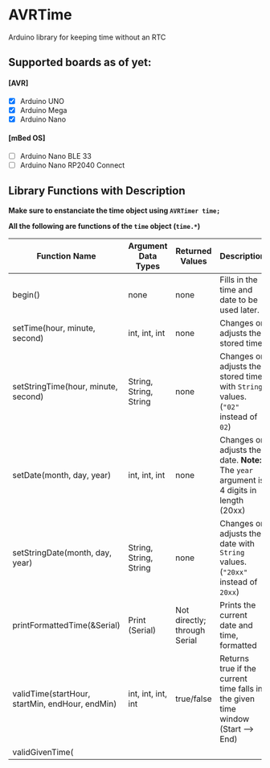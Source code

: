 # AVRTime


Arduino library for keeping time without an RTC

## Supported boards as of yet:

#### [AVR]
- [x] Arduino UNO
- [x] Arduino Mega
- [x] Arduino Nano

#### [mBed OS]
- [ ] Arduino Nano BLE 33
- [ ] Arduino Nano RP2040 Connect

## Library Functions with Description

**Make sure to enstanciate the time object using `AVRTimer time;`**

**All the following are functions of the `time` object (`time.*`)**

| Function Name | Argument Data Types | Returned Values | Description |
|---------------|---------------------|-----------------|-------------|
| begin()       | none | none | Fills in the time and date to be used later. |
| setTime(hour, minute, second) | int, int, int | none | Changes or adjusts the stored time. |
| setStringTime(hour, minute, second) | String, String, String | none | Changes or adjusts the stored time with `String` values. (`"02"` instead of `02`) |
| setDate(month, day, year) | int, int, int | none | Changes or adjusts the date. **Note:** The `year` argument is 4 digits in length (20xx) |
| setStringDate(month, day, year) | String, String, String | none | Changes or adjusts the date with `String` values. (`"20xx"` instead of `20xx`) |
| printFormattedTime(&Serial) | Print (Serial) | Not directly; through Serial | Prints the current date and time, formatted |
| validTime(startHour, startMin, endHour, endMin) | int, int, int, int | true/false | Returns true if the current time falls in the given time window (Start --> End) |
| validGivenTime( |
